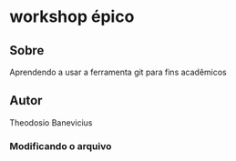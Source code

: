 # workshop épico

## Sobre

Aprendendo a usar a ferramenta git para fins acadêmicos

## Autor
Theodosio Banevicius

### Modificando o arquivo
